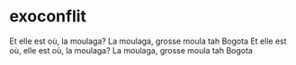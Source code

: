 # exoconflit

Et elle est où, la moulaga? La moulaga, grosse moula tah Bogota Et elle est où, elle est où, la moulaga? La moulaga, grosse moula tah Bogota